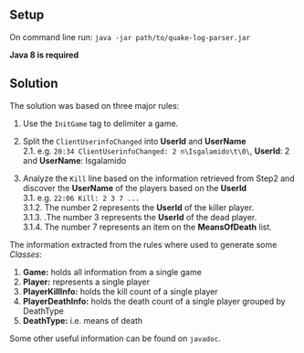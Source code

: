 Setup
----------------------------------------------------------
On command line run: `java -jar path/to/quake-log-parser.jar`

**Java 8 is required**


Solution
----------------------------------------------------------
The solution was based on three major rules:

1. Use the `InitGame` tag to delimiter a game.

2. Split the `ClientUserinfoChanged` into **UserId** and **UserName** <br />
		2.1. e.g. `20:34 ClientUserinfoChanged: 2 n\Isgalamido\t\0\`, **UserId**: 2 and **UserName**: Isgalamido

3. Analyze the `Kill` line based on the information retrieved from Step2 and discover the **UserName** of the players based on the **UserId**<br />
		3.1. e.g. `22:06 Kill: 2 3 7 ...`<br />
				3.1.2. The number 2 represents the **UserId** of the killer player.<br />
				3.1.3. .The number 3 represents the **UserId** of the dead player.<br />
				3.1.4. The number 7 represents an item on the  **MeansOfDeath** list.
				
The information extracted from the rules where used to generate some *Classes*:				
1. **Game:** holds all information from a single game
2. **Player:** represents a single player
3. **PlayerKillInfo:** holds the kill count of a single player
4. **PlayerDeathInfo:** holds the death count of a single player grouped by DeathType
5. **DeathType:** i.e. means of death

Some other useful information can be found on `javadoc`.